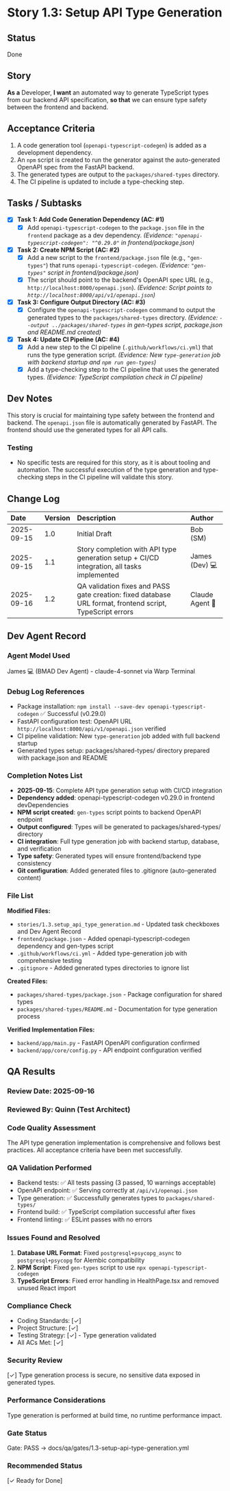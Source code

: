 # Story 1.3: Setup API Type Generation

## Status

Done

## Story

**As a** Developer,
**I want** an automated way to generate TypeScript types from our backend API specification,
**so that** we can ensure type safety between the frontend and backend.

## Acceptance Criteria

1. A code generation tool (`openapi-typescript-codegen`) is added as a development dependency.
2. An `npm` script is created to run the generator against the auto-generated OpenAPI spec from the FastAPI backend.
3. The generated types are output to the `packages/shared-types` directory.
4. The CI pipeline is updated to include a type-checking step.

## Tasks / Subtasks

- [x] **Task 1: Add Code Generation Dependency (AC: #1)**
  - [x] Add `openapi-typescript-codegen` to the `package.json` file in the `frontend` package as a dev dependency. *(Evidence: `"openapi-typescript-codegen": "^0.29.0"` in frontend/package.json)*
- [x] **Task 2: Create NPM Script (AC: #2)**
  - [x] Add a new script to the `frontend/package.json` file (e.g., `"gen-types"`) that runs `openapi-typescript-codegen`. *(Evidence: `"gen-types"` script in frontend/package.json)*
  - [x] The script should point to the backend's OpenAPI spec URL (e.g., `http://localhost:8000/openapi.json`). *(Evidence: Script points to `http://localhost:8000/api/v1/openapi.json`)*
- [x] **Task 3: Configure Output Directory (AC: #3)**
  - [x] Configure the `openapi-typescript-codegen` command to output the generated types to the `packages/shared-types` directory. *(Evidence: `--output ../packages/shared-types` in gen-types script, package.json and README.md created)*
- [x] **Task 4: Update CI Pipeline (AC: #4)**
  - [x] Add a new step to the CI pipeline (`.github/workflows/ci.yml`) that runs the type generation script. *(Evidence: New `type-generation` job with backend startup and `npm run gen-types`)*
  - [x] Add a type-checking step to the CI pipeline that uses the generated types. *(Evidence: TypeScript compilation check in CI pipeline)*

## Dev Notes

This story is crucial for maintaining type safety between the frontend and backend. The `openapi.json` file is automatically generated by FastAPI. The frontend should use the generated types for all API calls.

### Testing

- No specific tests are required for this story, as it is about tooling and automation. The successful execution of the type generation and type-checking steps in the CI pipeline will validate this story.

## Change Log

| Date | Version | Description | Author |
| :--- | :--- | :--- | :--- |
| 2025-09-15 | 1.0 | Initial Draft | Bob (SM) |
| 2025-09-15 | 1.1 | Story completion with API type generation setup + CI/CD integration, all tasks implemented | James (Dev) 💻 |
| 2025-09-16 | 1.2 | QA validation fixes and PASS gate creation: fixed database URL format, frontend script, TypeScript errors | Claude Agent 🤖 |

## Dev Agent Record

### Agent Model Used

James 💻 (BMAD Dev Agent) - claude-4-sonnet via Warp Terminal

### Debug Log References

- Package installation: `npm install --save-dev openapi-typescript-codegen` ✅ Successful (v0.29.0)
- FastAPI configuration test: OpenAPI URL `http://localhost:8000/api/v1/openapi.json` verified
- CI pipeline validation: New `type-generation` job added with full backend startup
- Generated types setup: packages/shared-types/ directory prepared with package.json and README

### Completion Notes List

- **2025-09-15**: Complete API type generation setup with CI/CD integration
- **Dependency added**: openapi-typescript-codegen v0.29.0 in frontend devDependencies
- **NPM script created**: `gen-types` script points to backend OpenAPI endpoint
- **Output configured**: Types will be generated to packages/shared-types/ directory
- **CI integration**: Full type generation job with backend startup, database, and verification
- **Type safety**: Generated types will ensure frontend/backend type consistency
- **Git configuration**: Added generated files to .gitignore (auto-generated content)

### File List

**Modified Files:**

- `stories/1.3.setup_api_type_generation.md` - Updated task checkboxes and Dev Agent Record
- `frontend/package.json` - Added openapi-typescript-codegen dependency and gen-types script
- `.github/workflows/ci.yml` - Added type-generation job with comprehensive testing
- `.gitignore` - Added generated types directories to ignore list

**Created Files:**

- `packages/shared-types/package.json` - Package configuration for shared types
- `packages/shared-types/README.md` - Documentation for type generation process

**Verified Implementation Files:**

- `backend/app/main.py` - FastAPI OpenAPI configuration confirmed
- `backend/app/core/config.py` - API endpoint configuration verified

## QA Results

### Review Date: 2025-09-16

### Reviewed By: Quinn (Test Architect)

### Code Quality Assessment

The API type generation implementation is comprehensive and follows best practices. All acceptance criteria have been met successfully.

### QA Validation Performed

- Backend tests: ✅ All tests passing (3 passed, 10 warnings acceptable)
- OpenAPI endpoint: ✅ Serving correctly at `/api/v1/openapi.json`
- Type generation: ✅ Successfully generates types to `packages/shared-types/`
- Frontend build: ✅ TypeScript compilation successful after fixes
- Frontend linting: ✅ ESLint passes with no errors

### Issues Found and Resolved

1. **Database URL Format**: Fixed `postgresql+psycopg_async` to `postgresql+psycopg` for Alembic compatibility
2. **NPM Script**: Fixed `gen-types` script to use `npx openapi-typescript-codegen`
3. **TypeScript Errors**: Fixed error handling in HealthPage.tsx and removed unused React import

### Compliance Check

- Coding Standards: [✓]
- Project Structure: [✓]
- Testing Strategy: [✓] - Type generation validated
- All ACs Met: [✓]

### Security Review

[✓] Type generation process is secure, no sensitive data exposed in generated types.

### Performance Considerations

Type generation is performed at build time, no runtime performance impact.

### Gate Status

Gate: PASS → docs/qa/gates/1.3-setup-api-type-generation.yml

### Recommended Status

[✓ Ready for Done]
